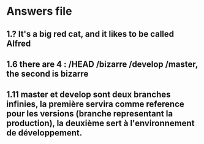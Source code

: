 # Answers file

## 1.? It's a big red cat, and it likes to be called Alfred


## 1.6 there are 4 : /HEAD /bizarre /develop /master, the second is bizarre


## 1.11 master et develop sont deux branches infinies, la première servira comme reference pour les versions (branche representant la production), la deuxième sert à l'environnement de développement. 

